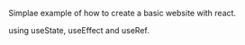 Simplae example of how to create a basic website with react.

using useState, useEffect and useRef.
